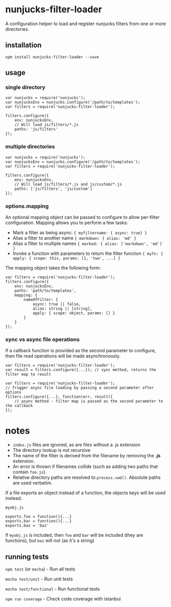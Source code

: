 # nunjucks-filter-loader

A configuration helper to load and register nunjucks filters from one or more directories.
  
## installation

`npm install nunjucks-filter-loader --save`

## usage

### single directory
```
var nunjucks = require('nunjucks');
var nunjucksEnv = nunjucks.configure('/path/to/templates');
var filters = require('nunjucks-filter-loader');

filters.configure({
    env: nunjucksEnv,
    // Will load js/filters/*.js
    paths: 'js/filters'
});

```

### multiple directories
```
var nunjucks = require('nunjucks');
var nunjucksEnv = nunjucks.configure('/path/to/templates');
var filters = require('nunjucks-filter-loader');

filters.configure({
    env: nunjucksEnv,
    // Will load js/filters/*.js and js/custom/*.js
    paths: ['js/filters', 'js/custom']
});

```

### options.mapping

An optional mapping object can be passed to configure to allow per-filter configuration.
Mapping allows you to perform a few tasks:

- Mark a filter as being async: `{ myfiltername: { async: true} }`
- Alias a filter to another name `{ markdown: { alias: 'md' }`
- Alias a filter to multiple names `{ marked: { alias: ['markdown', 'md'] }`
- Invoke a function with parameters to return the filter function `{ myfn: { apply: { scope: this, params: [1, 'two', ...] }`

The mapping object takes the following form:
```
var filters = require('nunjucks-filter-loader');
filters.configure({
    env: nunjucksEnv,
    paths: 'path/to/templates',
    mapping: {
        nameOfFilter: {
            async: true || false,
            alias: string || [string],
            apply: { scope: object, params: [] }
        }
    }
});
```


### sync vs async file operations

If a callback function is provided as the second parameter to configure, 
then file read operations will be made asynchronously.

```
var filters = require('nunjucks-filter-loader');
var result = filters.configure({...}); // sync method, returns the filter map to result 
```

```
var filters = require('nunjucks-filter-loader');
// Trigger async file loading by passing a second parameter after options
filters.configure({...}, function(err, result){
    // async method - filter map is passed as the second parameter to the callback
});
```


# notes

- `index.js` files are ignored, as are files without a .js extension
- The directory lookup is not recursive
- The name of the filter is derived from the filename by removing the __.js__ extension.
- An error is thrown if filenames collide (such as adding two paths that contain `foo.js`).
- Relative directory paths are resolved to `process.cwd()`. Absolute paths are used verbatim.

If a file exports an object instead of a function, the objects keys will be used instead.

`myobj.js`

```
exports.foo = function(){...}
exports.bar = function(){...}
exports.baz = 'baz' 
```

If `myobj.js` is included, then `foo` and `bar` will be included (they are functions), 
but `baz` will not (as it's a string)





## running tests

`npm test` (or `mocha`) - Run all tests

`mocha test/unit` - Run unit tests

`mocha test/functional` - Run functional tests

`npm run coverage` - Check code coverage with istanbul
